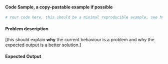 <!--

For questions related to querying Bloomberg data and usage of the underlying blpapi library please contact Bloomberg
support.

-->

#### Code Sample, a copy-pastable example if possible

```python
# Your code here, this should be a minimal reproducible example, see https://stackoverflow.com/help/mcve

```
#### Problem description

[this should explain **why** the current behaviour is a problem and why the expected output is a better solution.]


#### Expected Output

